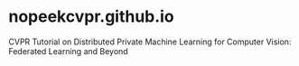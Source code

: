 # nopeekcvpr.github.io
CVPR Tutorial on Distributed Private Machine Learning for Computer Vision: Federated Learning and Beyond
